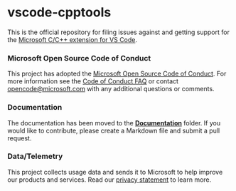 # vscode-cpptools

This is the official repository for filing issues against and getting support for the [Microsoft C/C++ extension for VS Code](https://marketplace.visualstudio.com/items?itemName=ms-vscode.cpptools).

### Microsoft Open Source Code of Conduct

This project has adopted the [Microsoft Open Source Code of Conduct](https://opensource.microsoft.com/codeofconduct/). For more information see the [Code of Conduct FAQ](https://opensource.microsoft.com/codeofconduct/faq/) or contact opencode@microsoft.com with any additional questions or comments. 

### Documentation

The documentation has been moved to the [**Documentation**](Documentation) folder. If you would like to contribute, please create a Markdown file and submit a pull request.

### Data/Telemetry
 
This project collects usage data and sends it to Microsoft to help improve our products and services. Read our [privacy statement](https://privacy.microsoft.com/en-us/privacystatement) to learn more.
